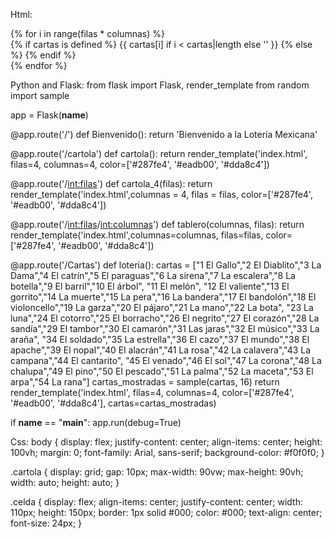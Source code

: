 Html:
<!DOCTYPE html>
<html lang="en">
<head>
    <meta charset="UTF-8">
    <meta name="viewport" content="width=device-width, initial-scale=1.0">
    <link rel="stylesheet" type="text/css" href="{{ url_for('static', filename='style.css') }}">
    <title>Lotería Mexicana</title>
</head>
<body>
    <div class="cartola" style="grid-template-columns: repeat({{ columnas }}, 1fr);">
        {% for i in range(filas * columnas) %}
        <div class="celda" style="background-color: {{ color[i % color|length] }};">
            {% if cartas is defined %}
                {{ cartas[i] if i < cartas|length else '' }}
            {% else %}
            {% endif %}
        </div>
        {% endfor %}
    </div>
</body>
</html>

Python and Flask:
from flask import Flask, render_template
from random import sample

app = Flask(__name__)

@app.route('/')
def Bienvenido():
    return 'Bienvenido a la Lotería Mexicana'

@app.route('/cartola')
def cartola():
    return render_template('index.html', filas=4, columnas=4, color=['#287fe4', '#eadb00', '#dda8c4'])

@app.route('/<int:filas>')
def cartola_4(filas):
    return render_template('index.html',columnas = 4, filas = filas, color=['#287fe4', '#eadb00', '#dda8c4'])

@app.route('/<int:filas>/<int:columnas>')
def tablero(columnas, filas):
    return render_template('index.html',columnas=columnas, filas=filas, color=['#287fe4', '#eadb00', '#dda8c4'])

@app.route('/Cartas')
def loteria():
    cartas = ["1  El Gallo","2  El Diablito","3  La Dama","4  El catrín","5  El paraguas","6  La sirena","7  La escalera","8  La botella","9  El barril","10 El árbol", "11 El melón", 
              "12 El valiente","13 El gorrito","14 La muerte","15 La pera","16 La bandera","17 El bandolón","18 El violoncello","19 La garza","20 El pájaro","21 La mano","22 La bota",
              "23 La luna","24 El cotorro","25 El borracho","26 El negrito","27 El corazón","28 La sandía","29 El tambor","30 El camarón","31 Las jaras","32 El músico","33 La araña",
              "34 El soldado","35 La estrella","36 El cazo","37 El mundo","38 El apache","39 El nopal","40 El alacrán","41 La rosa","42 La calavera","43 La campana","44 El cantarito",
              "45 El venado","46 El sol","47 La corona","48 La chalupa","49 El pino","50 El pescado","51 La palma","52 La maceta","53 El arpa","54 La rana"]
    cartas_mostradas = sample(cartas, 16)
    return render_template('index.html', filas=4, columnas=4, color=['#287fe4', '#eadb00', '#dda8c4'], cartas=cartas_mostradas)

if __name__ == "__main__":
    app.run(debug=True)

Css:
body {
    display: flex;
    justify-content: center;
    align-items: center;
    height: 100vh;
    margin: 0;
    font-family: Arial, sans-serif;
    background-color: #f0f0f0;
}

.cartola {
    display: grid;
    gap: 10px; 
    max-width: 90vw; 
    max-height: 90vh;
    width: auto;
    height: auto;
}

.celda {
    display: flex;
    align-items: center;
    justify-content: center;
    width: 110px;
    height: 150px;
    border: 1px solid #000;
    color: #000;
    text-align: center;
    font-size: 24px;
}
